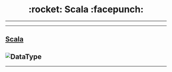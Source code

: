 <h1 align = "center">:rocket: Scala :facepunch:</h1>

---
---
## [Scala][1]
![DataType][2]
---


---
[1]: https://github.com/mbonaci/scala
[2]: https://raw.githubusercontent.com/mbonaci/scala/master/resources/Scala-class-hierarchy.gif

